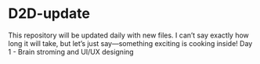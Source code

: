 # D2D-update
This repository will be updated daily with new files. I can’t say exactly how long it will take, but let’s just say—something exciting is cooking inside!
Day 1 - Brain stroming and UI/UX designing 

